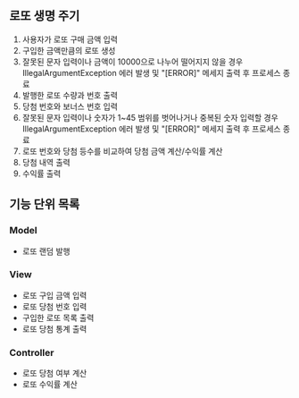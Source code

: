 ## 로또 생명 주기
1. 사용자가 로또 구매 금액 입력
2. 구입한 금액만큼의 로또 생성
3. 잘못된 문자 입력이나 금액이 10000으로 나누어 떨어지지 않을 경우 IllegalArgumentException 에러 발생 및 "[ERROR]" 메세지 출력 후 프로세스 종료
4. 발행한 로또 수량과 번호 출력
5. 당첨 번호와 보너스 번호 입력
6. 잘못된 문자 입력이나 숫자가 1~45 범위를 벗어나거나 중복된 숫자 입력할 경우 IllegalArgumentException 에러 발생 및 "[ERROR]" 메세지 출력 후 프로세스 종료
7. 로또 번호와 당첨 등수를 비교하여 당첨 금액 계산/수익률 계산
8. 당첨 내역 출력
9. 수익률 출력

## 기능 단위 목록
### Model
- 로또 랜덤 발행
### View
- 로또 구입 금액 입력
- 로또 당첨 번호 입력
- 구입한 로또 목록 출력
- 로또 당첨 통계 출력
### Controller
- 로또 당첨 여부 계산
- 로또 수익률 계산